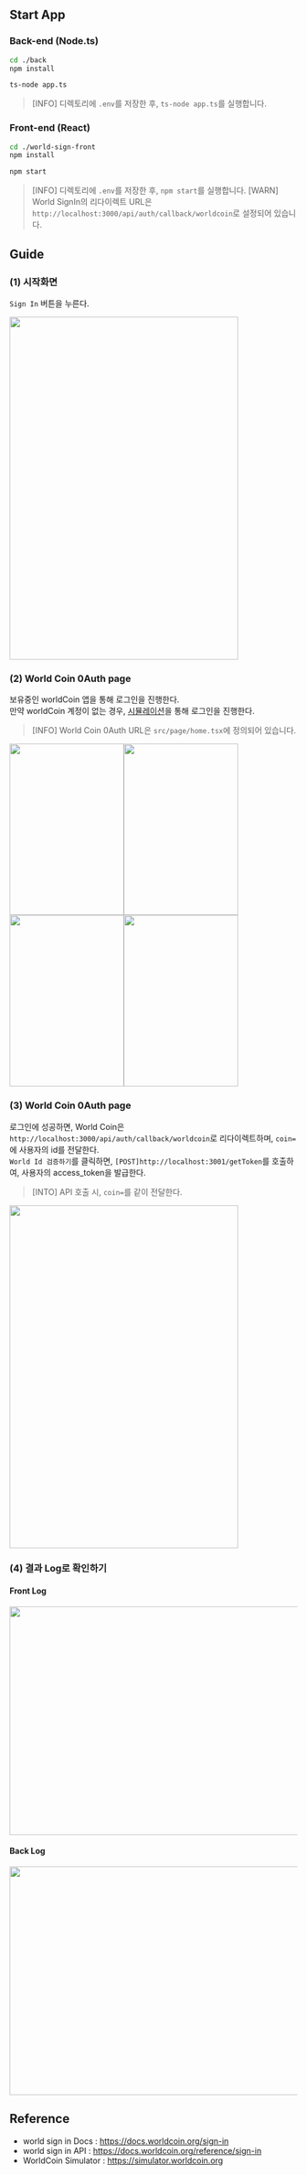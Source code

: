 ## Start App
### Back-end (Node.ts)
```bash
cd ./back
npm install

ts-node app.ts
```
> [INFO] 디렉토리에 `.env`를 저장한 후, `ts-node app.ts`를 실행합니다.

### Front-end (React)
```bash
cd ./world-sign-front
npm install

npm start
```
> [INFO] 디렉토리에 `.env`를 저장한 후, `npm start`를 실행합니다.
> [WARN] World SignIn의 리다이렉트 URL은 `http://localhost:3000/api/auth/callback/worldcoin`로 설정되어 있습니다.

## Guide
### (1) 시작화면
`Sign In` 버튼을 누른다.

<img src="./img/1.png"  width="400" height="600"/>

### (2) World Coin 0Auth page
보유중인 worldCoin 앱을 통해 로그인을 진행한다.<br/>
만약 worldCoin 계정이 없는 경우, [시뮬레이션](https://simulator.worldcoin.org)을 통해 로그인을 진행한다.

> [INFO] World Coin 0Auth URL은 `src/page/home.tsx`에 정의되어 있습니다.

<img src="./img/2.png"  width="200" height="300"/><img src="./img/3.png"  width="200" height="300"/><img src="./img/4.png"  width="200" height="300"/><img src="./img/5.png"  width="200" height="300"/>


### (3) World Coin 0Auth page
로그인에 성공하면, World Coin은 `http://localhost:3000/api/auth/callback/worldcoin`로 리다이렉트하며, `coin=`에 사용자의 id를 전달한다.<br/>
`World Id 검증하기`를 클릭하면, `[POST]http://localhost:3001/getToken`를 호출하여, 사용자의 access_token을 발급한다.
> [INTO] API 호출 시, `coin=`를 같이 전달한다.

<img src="./img/6.png"  width="400" height="600"/>

### (4) 결과 Log로 확인하기
#### Front Log
<img src="./img/7.png"  width="1000" height="400"/><br/>

#### Back Log
<img src="./img/8.png"  width="1000" height="400"/>


## Reference
- world sign in Docs : https://docs.worldcoin.org/sign-in
- world sign in API : https://docs.worldcoin.org/reference/sign-in
- WorldCoin Simulator : https://simulator.worldcoin.org